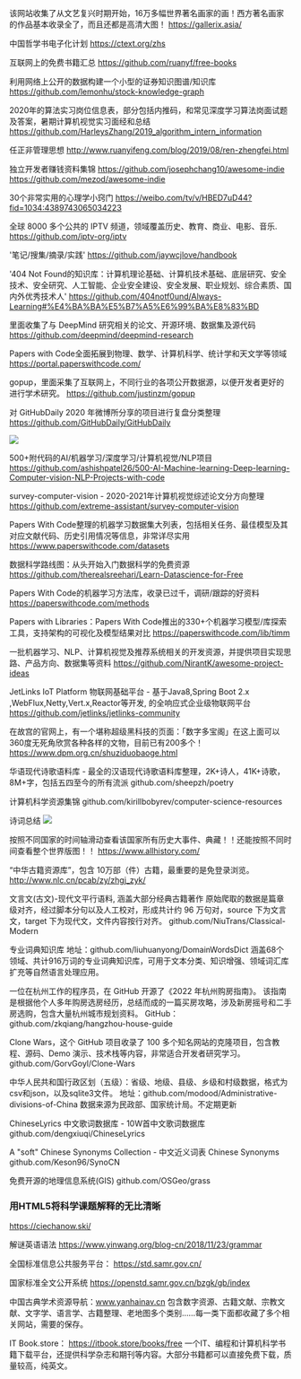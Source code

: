该网站收集了从文艺复兴时期开始，16万多幅世界著名画家的画！西方著名画家的作品基本收录全了，而且还都是高清大图！ 
https://gallerix.asia/

中国哲学书电子化计划 
https://ctext.org/zhs

互联网上的免费书籍汇总
https://github.com/ruanyf/free-books

利用网络上公开的数据构建一个小型的证券知识图谱/知识库
https://github.com/lemonhu/stock-knowledge-graph

2020年的算法实习岗位信息表，部分包括内推码，和常见深度学习算法岗面试题及答案，暑期计算机视觉实习面经和总结
https://github.com/HarleysZhang/2019_algorithm_intern_information

任正非管理思想
http://www.ruanyifeng.com/blog/2019/08/ren-zhengfei.html

独立开发者赚钱资料集锦
https://github.com/josephchang10/awesome-indie https://github.com/mezod/awesome-indie

30个非常实用的心理学小窍门
https://weibo.com/tv/v/HBED7uD44?fid=1034:4389743065034223

全球 8000 多个公共的 IPTV 频道，领域覆盖历史、教育、商业、电影、音乐.
https://github.com/iptv-org/iptv

'笔记/搜集/摘录/实践'
https://github.com/jaywcjlove/handbook

'404 Not Found的知识库：计算机理论基础、计算机技术基础、底层研究、安全技术、安全研究、人工智能、企业安全建设、安全发展、职业规划、综合素质、国内外优秀技术人' 
https://github.com/404notf0und/Always-Learning#%E4%BA%BA%E5%B7%A5%E6%99%BA%E8%83%BD

里面收集了与 DeepMind 研究相关的论文、开源环境、数据集及源代码
https://github.com/deepmind/deepmind-research

Papers with Code全面拓展到物理、数学、计算机科学、统计学和天文学等领域
https://portal.paperswithcode.com/

gopup，里面采集了互联网上，不同行业的各项公开数据源，以便开发者更好的进行学术研究。
https://github.com/justinzm/gopup

对 GitHubDaily 2020 年微博所分享的项目进行复盘分类整理
https://github.com/GitHubDaily/GitHubDaily

![](https://arloseimg.oss-cn-hangzhou.aliyuncs.com/20200729104951.png)

500+附代码的AI/机器学习/深度学习/计算机视觉/NLP项目
https://github.com/ashishpatel26/500-AI-Machine-learning-Deep-learning-Computer-vision-NLP-Projects-with-code

survey-computer-vision - 2020-2021年计算机视觉综述论文分方向整理
https://github.com/extreme-assistant/survey-computer-vision

Papers With Code整理的机器学习数据集大列表，包括相关任务、最佳模型及其对应文献代码、历史引用情况等信息，非常详尽实用
https://www.paperswithcode.com/datasets

数据科学路线图：从头开始入门数据科学的免费资源
https://github.com/therealsreehari/Learn-Datascience-for-Free

Papers With Code的机器学习方法库，收录已过千，调研/跟踪的好资料
https://paperswithcode.com/methods

Papers with Libraries：Papers With Code推出的330+个机器学习模型/库探索工具，支持架构的可视化及模型结果对比
https://paperswithcode.com/lib/timm

一批机器学习、NLP、计算机视觉及推荐系统相关的开发资源，并提供项目实现思路、产品方向、数据集等资料 
https://github.com/NirantK/awesome-project-ideas

JetLinks IoT Platform 物联网基础平台 - 基于Java8,Spring Boot 2.x ,WebFlux,Netty,Vert.x,Reactor等开发, 的全响应式企业级物联网平台
https://github.com/jetlinks/jetlinks-community

在故宫的官网上，有一个堪称超级黑科技的页面：「数字多宝阁」在这上面可以360度无死角欣赏各种各样的文物，目前已有200多个！ 
https://www.dpm.org.cn/shuziduobaoge.html​​​​

华语现代诗歌语料库 - 最全的汉语现代诗歌语料库整理，2K+诗人，41K+诗歌，8M+字，包括五四至今的所有流派
github.com/sheepzh/poetry

计算机科学资源集锦
github.com/kirillbobyrev/computer-science-resources

诗词总结
![](https://arloseimg.oss-cn-hangzhou.aliyuncs.com/20211020112458.png)

按照不同国家的时间轴滑动查看该国家所有历史大事件、典藏！！还能按照不同时间查看整个世界版图！！
https://www.allhistory.com/

 “中华古籍资源库”，包含 10万部（件）古籍，最重要的是免登录浏览。
 http://www.nlc.cn/pcab/zy/zhgj_zyk/

 文言文(古文)-现代文平行语料, 涵盖大部分经典古籍著作
 原始爬取的数据是篇章级对齐，经过脚本分句以及人工校对，形成共计约 96 万句对，source 下为文言文，target 下为现代文，文件内容按行对齐。
 github.com/NiuTrans/Classical-Modern

 专业词典知识库
地址：github.com/liuhuanyong/DomainWordsDict
涵盖68个领域、共计916万词的专业词典知识库，可用于文本分类、知识增强、领域词汇库扩充等自然语言处理应用。 ​​​​

一位在杭州工作的程序员，在 GitHub 开源了《2022 年杭州购房指南》。
该指南是根据他个人多年购房选房经历，总结而成的一篇买房攻略，涉及新房摇号和二手房选购，包含大量杭州城市规划资料。
GitHub：github.com/zkqiang/hangzhou-house-guide ​​​​

Clone Wars，这个 GitHub 项目收录了 100 多个知名网站的克隆项目，包含教程、源码、Demo 演示、技术栈等内容，非常适合开发者研究学习。
github.com/GorvGoyl/Clone-Wars 

中华人民共和国行政区划（五级）：省级、地级、县级、乡级和村级数据，格式为csv和json，以及sqlite3文件。
地址：github.com/modood/Administrative-divisions-of-China
数据来源为民政部、国家统计局。不定期更新

ChineseLyrics 中文歌词数据库 - 10W首中文歌词数据库
github.com/dengxiuqi/ChineseLyrics

A "soft" Chinese Synonyms Collection - 中文近义词表 Chinese Synonyms
github.com/Keson96/SynoCN

免费开源的地理信息系统(GIS)
github.com/OSGeo/grass

### 用HTML5将科学课题解释的无比清晰
https://ciechanow.ski/

解谜英语语法
https://www.yinwang.org/blog-cn/2018/11/23/grammar

全国标准信息公共服务平台：
https://std.samr.gov.cn/

国家标准全文公开系统
https://openstd.samr.gov.cn/bzgk/gb/index

中国古典学术资源导航：www.yanhainav.cn
包含数字资源、古籍文献、宗教文献、文字学、语言学、古籍整理、老地图多个类别……每一类下面都收藏了多个相关网站，需要的保存。 ​​​

IT Book.store：
https://itbook.store/books/free
一个IT、编程和计算机科学书籍下载平台，还提供科学杂志和期刊等内容。大部分书籍都可以直接免费下载，质量较高，纯英文。 ​​​